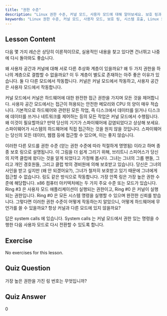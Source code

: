 ```yaml
---
title: "권한 수준"
description: "Linux 권한 수준, 커널 모드, 사용자 모드에 대해 알아보세요. 보호 링과 안전한 하드웨어 접근을 위한 시스템 호출을 이해하세요. Linux 여정을 시작하세요!"
keywords: "Linux 권한 수준, 커널 모드, 사용자 모드, 보호 링, 시스템 호출, Linux 보안, Linux 초보자, Linux 튜토리얼"
---
```


## Lesson Content

다음 몇 가지 레슨은 상당히 이론적이므로, 실용적인 내용을 찾고 있다면 건너뛰고 나중에 다시 돌아와도 좋습니다.

왜 사용자 공간과 커널에 대해 서로 다른 추상화 계층이 있을까요? 왜 두 가지 권한을 하나의 계층으로 결합할 수 없을까요? 이 두 계층이 별도로 존재하는 아주 좋은 이유가 있습니다. 둘 다 다른 모드에서 작동합니다. 커널은 커널 모드에서 작동하고, 사용자 공간은 사용자 모드에서 작동합니다.

커널 모드에서 커널은 하드웨어에 대한 완전한 접근 권한을 가지며 모든 것을 제어합니다. 사용자 공간 모드에서는 접근이 허용되는 안전한 메모리와 CPU 의 양이 매우 적습니다. 기본적으로 하드웨어와 관련된 모든 작업, 즉 디스크에서 데이터를 읽거나 디스크에 데이터를 쓰거나 네트워크를 제어하는 등의 모든 작업은 커널 모드에서 수행됩니다. 왜 이것이 필요할까요? 만약 당신의 기기가 스파이웨어에 감염되었다고 상상해 보세요. 스파이웨어가 시스템의 하드웨어에 직접 접근하는 것을 원치 않을 것입니다. 스파이웨어는 당신의 모든 데이터, 웹캠 등에 접근할 수 있으며, 이는 좋지 않습니다.

이러한 다른 모드를 권한 수준 (얻는 권한 수준에 따라 적절하게 명명됨) 이라고 하며 종종 보호 링으로 설명됩니다. 이 그림을 더 쉽게 그리기 위해, 브리트니 스피어스가 당신의 지역 클럽에 왔다는 것을 알게 되었다고 가정해 봅시다. 그녀는 그녀의 그룹 팬들, 그리고 개인 경호원들, 그리고 클럽 밖의 경비원에 의해 보호받고 있습니다. 당신은 그녀의 사인을 받고 싶지만 (왜 안 되겠어요?), 그녀가 철저히 보호받고 있기 때문에 그녀에게 접근할 수 없습니다. 링도 같은 방식으로 작동합니다. 가장 안쪽 링은 가장 높은 권한 수준에 해당합니다. x86 컴퓨터 아키텍처에는 두 가지 주요 수준 또는 모드가 있습니다. Ring #3 은 사용자 모드 애플리케이션이 실행되는 권한이고, Ring #0 은 커널이 실행되는 권한입니다. Ring #0 은 모든 시스템 명령을 실행할 수 있으며 완전한 신뢰를 받습니다. 그렇다면 이러한 권한 수준이 어떻게 작동하는지 알았으니, 어떻게 하드웨어에 무언가를 쓸 수 있을까요? 항상 커널과 다른 모드에 있지 않을까요?

답은 system calls 에 있습니다. System calls 는 커널 모드에서 권한 있는 명령을 수행한 다음 사용자 모드로 다시 전환할 수 있도록 합니다.

## Exercise

No exercises for this lesson.

## Quiz Question

가장 높은 권한을 가진 링 번호는 무엇입니까?

## Quiz Answer

0
